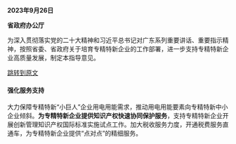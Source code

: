 **2023年9月26日**

**省政府办公厅**

为深入贯彻落实党的二十大精神和习近平总书记对广东系列重要讲话、重要指示精神，按照省委、省政府关于培育专精特新企业的工作部署，进一步支持专精特新企业高质量发展，制定本指导意见。

[跳转到原文](https://www.gd.gov.cn/zzzq/zxzc/content/post_4267198.html)


#### 强化服务支持

大力保障专精特新“小巨人”企业用电用能需求，推动用电用能要素向专精特新中小企业倾斜。**为专精特新企业提供知识产权快速协同保护服务**，支持专精特新企业开展创新管理知识产权国际标准实施试点工作。加大税收服务力度，开通税费服务直通车，为专精特新企业提供“点对点”的精细服务。